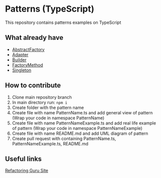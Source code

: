 # Patterns (TypeScript)
This repository contains patterns examples on TypeScript
## What already have
- [AbstractFactory](https://github.com/ErmolaevID/patterns-typescript/tree/main/AbstractFactory)
- [Adapter](https://github.com/ErmolaevID/patterns-typescript/tree/main/Adapter)
- [Builder](https://github.com/ErmolaevID/patterns-typescript/tree/main/Builder)
- [FactoryMethod](https://github.com/ErmolaevID/patterns-typescript/tree/main/FactoryMethod)
- [Singleton](https://github.com/ErmolaevID/patterns-typescript/tree/main/Singleton)
## How to contribute
1. Clone main repository branch
2. In main directory run:
`npm i`
3. Create folder with the pattern name
4. Create file with name PatternName.ts and add general view of pattern (Wrap your code in namespace PatternName)
5. Create file with name PatternNameExample.ts and add real life example of pattern (Wrap your code in namespace PatternNameExample)
6. Create file with name README.md and add UML diagram of pattern
7. Create pull request with containing PatternName.ts, PatternNameExample.ts, README.md

## Useful links
[Refactoring Guru Site](https://refactoring.guru/)
